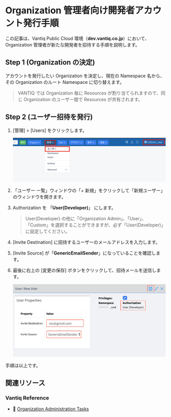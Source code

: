 # Organization 管理者向け開発者アカウント発行手順

この記事は、Vantiq Public Cloud 環境（**dev.vantiq.co.jp**）において、Organization 管理者が新たな開発者を招待する手順を説明します。  

## Step 1 (Organization の決定)

アカウントを発行したい Organization を決定し、現在の Namespace 名から、その Organization のルート Namespace に切り替えます。

> VANTIQ では Organization 毎に Resources が割り当てられますので、同じ Organization のユーザー間で Resources が共有されます。

## Step 2 (ユーザー招待を発行)

1. [管理] > [Users] をクリックします。

   ![image1.png](./imgs/image1.png)

2. 「ユーザー 一覧」ウィンドウの「+ 新規」をクリックして「新規ユーザー」のウィンドウを開きます。

3. Authorization を 「**User(Developer)**」 にします。

   > User(Developer) の他に「Organization Admin」、「User」、「Custom」を選択することができますが、必ず「User(Developer)」に設定してください。

4. [Invite Destination] に招待するユーザーのメールアドレスを入力します。

5. [Invite Source] が「**GenericEmailSender**」になっていることを確認します。

6. 最後に右上の [変更の保存] ボタンをクリックして、招待メールを送信します。

   ![image2.png](./imgs/image2.png)

手順は以上です。

## 関連リソース

### Vantiq Reference
  - :link: [Organization Administration Tasks](https://dev.vantiq.co.jp/docs/system/namespaces/index.html#organization-administration-tasks)
